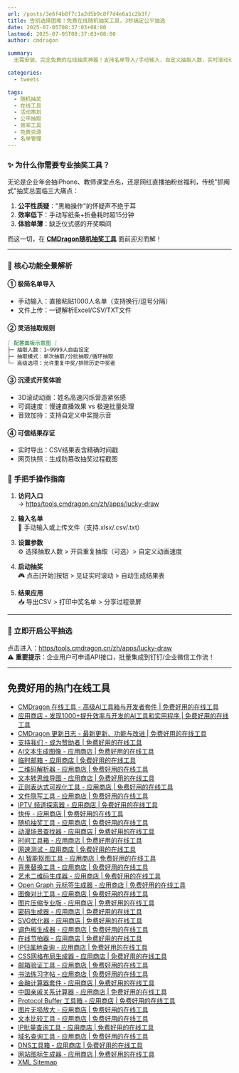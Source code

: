 ```yaml
---
url: /posts/3e6f4b8f7c1a2d5b9c8f7d4e6a1c2b3f/
title: 告别选择困难！免费在线随机抽奖工具，3秒搞定公平抽选
date: 2025-07-05T08:37:03+08:00
lastmod: 2025-07-05T08:37:03+08:00
author: cmdragon

summary:
  无需安装、完全免费的在线抽奖神器！支持名单导入/手动输入，自定义抽取人数，实时滚动动画+结果导出，满足年会抽奖、活动派发、课堂点名等全场景需求，让公平抽选触手可及。

categories:
  - tweets

tags:
  - 随机抽奖
  - 在线工具
  - 活动策划
  - 公平抽取
  - 效率工具
  - 免费资源
  - 名单管理  
---
```


### ✨ 为什么你需要专业抽奖工具？

无论是企业年会抽iPhone、教师课堂点名，还是网红直播抽粉丝福利，传统"抓阄式"抽奖总面临三大痛点：

1. **公平性质疑**："黑箱操作"的怀疑声不绝于耳
2. **效率低下**：手动写纸条+折叠耗时超15分钟
3. **体验单薄**：缺乏仪式感的开奖瞬间

而这一切，在 **[CMDragon随机抽奖工具](https/tools.cmdragon.cn/zh/apps/lucky-draw)** 面前迎刃而解！

---

### 🎯 核心功能全景解析

#### ① **极简名单导入**

- 手动输入：直接粘贴1000人名单（支持换行/逗号分隔）
- 文件上传：一键解析Excel/CSV/TXT文件

#### ② **灵活抽取规则**

```markdown
[ 配置面板示意图 ]
├─ 抽取人数：1~9999人自由设定
├─ 抽取模式：单次抽取/分批抽取/循环抽取
└─ 高级选项：允许重复中奖/排除历史中奖者
```

#### ③ **沉浸式开奖体验**

- 3D滚动动画：姓名高速闪烁营造紧张感
- 可调速度：慢速直播效果 vs 极速批量处理
- 音效加持：支持自定义中奖提示音

#### ④ **可信结果存证**

- 实时导出：CSV结果表含精确时间戳
- 网页快照：生成防篡改抽奖过程截图

### 🔧 手把手操作指南

1. **访问入口**  
   → [https/tools.cmdragon.cn/zh/apps/lucky-draw](https/tools.cmdragon.cn/zh/apps/lucky-draw)

2. **输入名单**  
   📝 手动输入或上传文件（支持.xlsx/.csv/.txt）

3. **设置参数**  
   ⚙️ 选择抽取人数 > 开启重复抽取（可选）> 自定义动画速度

4. **启动抽奖**  
   🎮 点击[开始]按钮 > 见证实时滚动 > 自动生成结果表

5. **结果应用**  
   📥 导出CSV > 打印中奖名单 > 分享过程录屏

---

### 💌 立即开启公平抽选

点击进入：[https/tools.cmdragon.cn/zh/apps/lucky-draw](https/tools.cmdragon.cn/zh/apps/lucky-draw)  
⚠️ **重要提示**：企业用户可申请API接口，批量集成到钉钉/企业微信工作流！

---

## 免费好用的热门在线工具

- [CMDragon 在线工具 - 高级AI工具箱与开发者套件 | 免费好用的在线工具](https/tools.cmdragon.cn/zh)
- [应用商店 - 发现1000+提升效率与开发的AI工具和实用程序 | 免费好用的在线工具](https/tools.cmdragon.cn/zh/apps?category=trending)
- [CMDragon 更新日志 - 最新更新、功能与改进 | 免费好用的在线工具](https/tools.cmdragon.cn/zh/changelog)
- [支持我们 - 成为赞助者 | 免费好用的在线工具](https/tools.cmdragon.cn/zh/sponsor)
- [AI文本生成图像 - 应用商店 | 免费好用的在线工具](https/tools.cmdragon.cn/zh/apps/text-to-image-ai)
- [临时邮箱 - 应用商店 | 免费好用的在线工具](https/tools.cmdragon.cn/zh/apps/temp-email)
- [二维码解析器 - 应用商店 | 免费好用的在线工具](https/tools.cmdragon.cn/zh/apps/qrcode-parser)
- [文本转思维导图 - 应用商店 | 免费好用的在线工具](https/tools.cmdragon.cn/zh/apps/text-to-mindmap)
- [正则表达式可视化工具 - 应用商店 | 免费好用的在线工具](https/tools.cmdragon.cn/zh/apps/regex-visualizer)
- [文件隐写工具 - 应用商店 | 免费好用的在线工具](https/tools.cmdragon.cn/zh/apps/steganography-tool)
- [IPTV 频道探索器 - 应用商店 | 免费好用的在线工具](https/tools.cmdragon.cn/zh/apps/iptv-explorer)
- [快传 - 应用商店 | 免费好用的在线工具](https/tools.cmdragon.cn/zh/apps/snapdrop)
- [随机抽奖工具 - 应用商店 | 免费好用的在线工具](https/tools.cmdragon.cn/zh/apps/lucky-draw)
- [动漫场景查找器 - 应用商店 | 免费好用的在线工具](https/tools.cmdragon.cn/zh/apps/anime-scene-finder)
- [时间工具箱 - 应用商店 | 免费好用的在线工具](https/tools.cmdragon.cn/zh/apps/time-toolkit)
- [网速测试 - 应用商店 | 免费好用的在线工具](https/tools.cmdragon.cn/zh/apps/speed-test)
- [AI 智能抠图工具 - 应用商店 | 免费好用的在线工具](https/tools.cmdragon.cn/zh/apps/background-remover)
- [背景替换工具 - 应用商店 | 免费好用的在线工具](https/tools.cmdragon.cn/zh/apps/background-replacer)
- [艺术二维码生成器 - 应用商店 | 免费好用的在线工具](https/tools.cmdragon.cn/zh/apps/artistic-qrcode)
- [Open Graph 元标签生成器 - 应用商店 | 免费好用的在线工具](https/tools.cmdragon.cn/zh/apps/open-graph-generator)
- [图像对比工具 - 应用商店 | 免费好用的在线工具](https/tools.cmdragon.cn/zh/apps/image-comparison)
- [图片压缩专业版 - 应用商店 | 免费好用的在线工具](https/tools.cmdragon.cn/zh/apps/image-compressor)
- [密码生成器 - 应用商店 | 免费好用的在线工具](https/tools.cmdragon.cn/zh/apps/password-generator)
- [SVG优化器 - 应用商店 | 免费好用的在线工具](https/tools.cmdragon.cn/zh/apps/svg-optimizer)
- [调色板生成器 - 应用商店 | 免费好用的在线工具](https/tools.cmdragon.cn/zh/apps/color-palette)
- [在线节拍器 - 应用商店 | 免费好用的在线工具](https/tools.cmdragon.cn/zh/apps/online-metronome)
- [IP归属地查询 - 应用商店 | 免费好用的在线工具](https/tools.cmdragon.cn/zh/apps/ip-geolocation)
- [CSS网格布局生成器 - 应用商店 | 免费好用的在线工具](https/tools.cmdragon.cn/zh/apps/css-grid-layout)
- [邮箱验证工具 - 应用商店 | 免费好用的在线工具](https/tools.cmdragon.cn/zh/apps/email-validator)
- [书法练习字帖 - 应用商店 | 免费好用的在线工具](https/tools.cmdragon.cn/zh/apps/calligraphy-practice)
- [金融计算器套件 - 应用商店 | 免费好用的在线工具](https/tools.cmdragon.cn/zh/apps/finance-calculator-suite)
- [中国亲戚关系计算器 - 应用商店 | 免费好用的在线工具](https/tools.cmdragon.cn/zh/apps/chinese-kinship-calculator)
- [Protocol Buffer 工具箱 - 应用商店 | 免费好用的在线工具](https/tools.cmdragon.cn/zh/apps/protobuf-toolkit)
- [图片无损放大 - 应用商店 | 免费好用的在线工具](https/tools.cmdragon.cn/zh/apps/image-upscaler)
- [文本比较工具 - 应用商店 | 免费好用的在线工具](https/tools.cmdragon.cn/zh/apps/text-compare)
- [IP批量查询工具 - 应用商店 | 免费好用的在线工具](https/tools.cmdragon.cn/zh/apps/ip-batch-lookup)
- [域名查询工具 - 应用商店 | 免费好用的在线工具](https/tools.cmdragon.cn/zh/apps/domain-finder)
- [DNS工具箱 - 应用商店 | 免费好用的在线工具](https/tools.cmdragon.cn/zh/apps/dns-toolkit)
- [网站图标生成器 - 应用商店 | 免费好用的在线工具](https/tools.cmdragon.cn/zh/apps/favicon-generator)
- [XML Sitemap](https/tools.cmdragon.cn/sitemap_index.xml)
